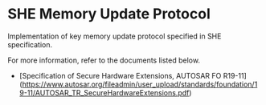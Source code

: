 # SHE Memory Update Protocol

Implementation of key memory update protocol specified in SHE specification.

For more information, refer to the documents listed below.
* [Specification of Secure Hardware Extensions, AUTOSAR FO R19-11] (https://www.autosar.org/fileadmin/user_upload/standards/foundation/19-11/AUTOSAR_TR_SecureHardwareExtensions.pdf)
